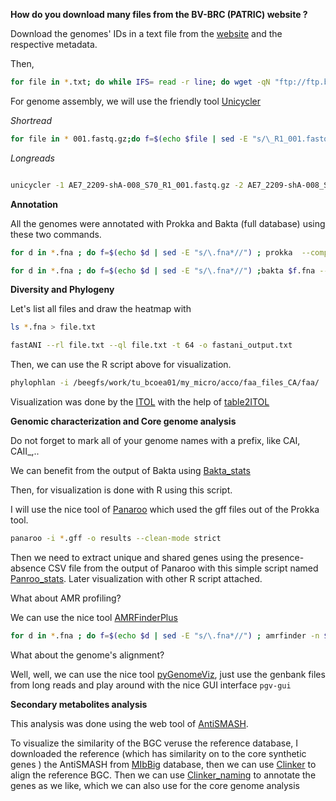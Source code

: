 **How do you download many files from the BV-BRC (PATRIC) website ?**

Download the genomes' IDs in a text file from the [website](https://www.bv-brc.org/) and the respective metadata.

Then,
```Bash
for file in *.txt; do while IFS= read -r line; do wget -qN "ftp://ftp.bvbrc.org/genomes/$line/$line.fna"; f=$(echo "$file" | sed -E "s/\.csv_list.txt*//"); mkdir -p "$f"; mv "$line.fna" "$f"; cp "$file" "$f"; done < "$file"; done
```

For genome assembly, we will use the friendly tool [Unicycler](https://github.com/rrwick/Unicycler)

*Shortread*

```Bash
for file in * 001.fastq.gz;do f=$(echo $file | sed -E "s/\_R1_001.fastq.gz*//"); unicycler -t 12 -o "$f" --keep 2 --short1 "$f"_R1_001.fastq.gz --R2--short2 "$f"_R2_001.fastq.gz ; done
```

*Longreads*

```Bash

unicycler -1 AE7_2209-shA-008_S70_R1_001.fastq.gz -2 AE7_2209-shA-008_S70_R2_001.fastq.gz -l AE7_2209-shB-d1-008.fastq.gz -o output_dir
```
**Annotation**

All the genomes were annotated with Prokka and Bakta (full database) using these two commands.


```Bash
for d in *.fna ; do f=$(echo $d | sed -E "s/\.fna*//") ; prokka  --compliant --outdir $f  --prefix $f  $d --cpus 16 ; done
```
```Bash
for d in *.fna ; do f=$(echo $d | sed -E "s/\.fna*//") ;bakta $f.fna --verbose  --db /home/ahmed/bakta/db  --output $f --prefix $f ; done
```


**Diversity and Phylogeny**

Let's list all files and draw the heatmap with 


```Bash
ls *.fna > file.txt
```

```Bash
fastANI --rl file.txt --ql file.txt -t 64 -o fastani_output.txt
```
Then, we can use the R script above for visualization.

```Bash
phylophlan -i /beegfs/work/tu_bcoea01/my_micro/acco/faa_files_CA/faa/  -d phylophlan --nproc 28 --diversity medium  -f supermatrix_aa.cfg --databases_folder ./newfolder  --verbose  -o output 

```
Visualization was done by the [ITOL](https://itol.embl.de/) with the help of [table2ITOL](https://github.com/mgoeker/table2itol)

**Genomic characterization and Core genome analysis**

Do not forget to mark all of your genome names with a prefix, like CAI, CAII_,..

We can benefit from the output of Bakta using [Bakta_stats](https://github.com/AhmedElsherbini/Bakta_stats) 

Then, for visualization is done with R using this script.


I  will use the nice tool of [Panaroo](https://github.com/gtonkinhill/panaroo) which used the gff files out of the Prokka tool.

```Bash
panaroo -i *.gff -o results --clean-mode strict
```
Then we need to extract unique and shared genes using the presence-absence CSV file from the output of Panaroo with this simple script named [Panroo_stats](https://github.com/AhmedElsherbini/Panaroo_stats). Later visualization with other R script attached.

What about AMR profiling?

We can use the nice tool [AMRFinderPlus](https://github.com/ncbi/amr)

```Bash
for d in *.fna ; do f=$(echo $d | sed -E "s/\.fna*//") ; amrfinder -n $f.fna >> result.txt ; done
```

What about the genome's alignment?

Well, well, we can use the nice tool [pyGenomeViz](https://moshi4.github.io/pyGenomeViz/), just use the genbank files from long reads and play around with the nice GUI interface <code>pgv-gui</code>


**Secondary metabolites analysis**

This analysis was done using the web tool of [AntiSMASH](https://antismash.secondarymetabolites.org/#!/start).

To visualize the similarity of the BGC veruse the reference database, I downloaded the reference (which has similarity on to the core synthetic genes ) the AntiSMASH from [MIbBig](https://mibig.secondarymetabolites.org/) database, then we can use [Clinker](https://github.com/gamcil/clinker) to align the reference BGC. Then we can use [Clinker_naming](https://github.com/AhmedElsherbini/Clinker_naming) to annotate the genes as we like, which we can also use for the core genome analysis




 
